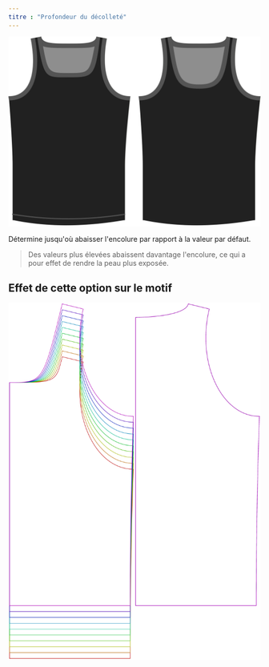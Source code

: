 ```yaml
---
titre : "Profondeur du décolleté"
---
```


![L'option de profondeur d'encolure sur Aaron](./necklinedrop.svg)

Détermine jusqu'où abaisser l'encolure par rapport à la valeur par défaut.

> Des valeurs plus élevées abaissent davantage l'encolure, ce qui a pour effet de rendre la peau plus exposée.

## Effet de cette option sur le motif

![Cette image montre l'effet de cette option en superposant plusieurs variantes qui ont une valeur différente pour cette option](aaron_necklinedrop_sample.svg "Effet de cette option sur le modèle")
